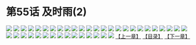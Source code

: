 # 第55话 及时雨(2)
![](https://s1.baozimh.com/scomic/sanyanxiaotianlu-samanhua/0/54-vxl1/1.jpg)
![](https://s1.baozimh.com/scomic/sanyanxiaotianlu-samanhua/0/54-vxl1/2.jpg)
![](https://s1.baozimh.com/scomic/sanyanxiaotianlu-samanhua/0/54-vxl1/3.jpg)
![](https://s1.baozimh.com/scomic/sanyanxiaotianlu-samanhua/0/54-vxl1/4.jpg)
![](https://s1.baozimh.com/scomic/sanyanxiaotianlu-samanhua/0/54-vxl1/5.jpg)
![](https://s1.baozimh.com/scomic/sanyanxiaotianlu-samanhua/0/54-vxl1/6.jpg)
![](https://s1.baozimh.com/scomic/sanyanxiaotianlu-samanhua/0/54-vxl1/7.jpg)
![](https://s1.baozimh.com/scomic/sanyanxiaotianlu-samanhua/0/54-vxl1/8.jpg)
![](https://s1.baozimh.com/scomic/sanyanxiaotianlu-samanhua/0/54-vxl1/9.jpg)
![](https://s1.baozimh.com/scomic/sanyanxiaotianlu-samanhua/0/54-vxl1/10.jpg)
![](https://s1.baozimh.com/scomic/sanyanxiaotianlu-samanhua/0/54-vxl1/11.jpg)
![](https://s1.baozimh.com/scomic/sanyanxiaotianlu-samanhua/0/54-vxl1/12.jpg)
![](https://s1.baozimh.com/scomic/sanyanxiaotianlu-samanhua/0/54-vxl1/13.jpg)
![](https://s1.baozimh.com/scomic/sanyanxiaotianlu-samanhua/0/54-vxl1/14.jpg)
![](https://s1.baozimh.com/scomic/sanyanxiaotianlu-samanhua/0/54-vxl1/15.jpg)
![](https://s1.baozimh.com/scomic/sanyanxiaotianlu-samanhua/0/54-vxl1/16.jpg)
![](https://s1.baozimh.com/scomic/sanyanxiaotianlu-samanhua/0/54-vxl1/17.jpg)
![](https://s1.baozimh.com/scomic/sanyanxiaotianlu-samanhua/0/54-vxl1/18.jpg)
![](https://s1.baozimh.com/scomic/sanyanxiaotianlu-samanhua/0/54-vxl1/19.jpg)
![](https://s1.baozimh.com/scomic/sanyanxiaotianlu-samanhua/0/54-vxl1/20.jpg)
![](https://s1.baozimh.com/scomic/sanyanxiaotianlu-samanhua/0/54-vxl1/21.jpg)
![](https://s1.baozimh.com/scomic/sanyanxiaotianlu-samanhua/0/54-vxl1/22.jpg)
![](https://s1.baozimh.com/scomic/sanyanxiaotianlu-samanhua/0/54-vxl1/23.jpg)
![](https://s1.baozimh.com/scomic/sanyanxiaotianlu-samanhua/0/54-vxl1/24.jpg)
![](https://s1.baozimh.com/scomic/sanyanxiaotianlu-samanhua/0/54-vxl1/25.jpg)
![](https://s1.baozimh.com/scomic/sanyanxiaotianlu-samanhua/0/54-vxl1/26.jpg)
![](https://s1.baozimh.com/scomic/sanyanxiaotianlu-samanhua/0/54-vxl1/27.jpg)
![](https://s1.baozimh.com/scomic/sanyanxiaotianlu-samanhua/0/54-vxl1/28.jpg)
![](https://s1.baozimh.com/scomic/sanyanxiaotianlu-samanhua/0/54-vxl1/29.jpg)
![](https://s1.baozimh.com/scomic/sanyanxiaotianlu-samanhua/0/54-vxl1/30.jpg)
![](https://s1.baozimh.com/scomic/sanyanxiaotianlu-samanhua/0/54-vxl1/31.jpg)
![](https://s1.baozimh.com/scomic/sanyanxiaotianlu-samanhua/0/54-vxl1/32.jpg)
![](https://s1.baozimh.com/scomic/sanyanxiaotianlu-samanhua/0/54-vxl1/33.jpg)
![](https://s1.baozimh.com/scomic/sanyanxiaotianlu-samanhua/0/54-vxl1/34.jpg)
![](https://s1.baozimh.com/scomic/sanyanxiaotianlu-samanhua/0/54-vxl1/35.jpg)
![](https://s1.baozimh.com/scomic/sanyanxiaotianlu-samanhua/0/54-vxl1/36.jpg)
![](https://s1.baozimh.com/scomic/sanyanxiaotianlu-samanhua/0/54-vxl1/37.jpg)
![](https://s1.baozimh.com/scomic/sanyanxiaotianlu-samanhua/0/54-vxl1/38.jpg)
![](https://s1.baozimh.com/scomic/sanyanxiaotianlu-samanhua/0/54-vxl1/39.jpg)
![](https://s1.baozimh.com/scomic/sanyanxiaotianlu-samanhua/0/54-vxl1/40.jpg)
[【上一章】](./54.md)
[【目录】](./README.md)
[【下一章】](./56.md)
